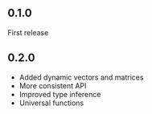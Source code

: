 0.1.0
-----

First release

0.2.0
-----

* Added dynamic vectors and matrices
* More consistent API
* Improved type inference
* Universal functions